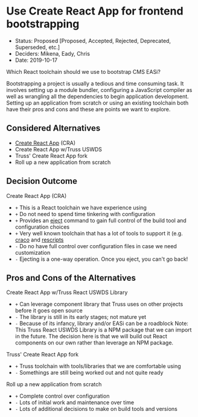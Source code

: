 # Use Create React App for frontend bootstrapping

* Status: Proposed [Proposed, Accepted, Rejected, Deprecated, Superseded, etc.]
* Deciders: Mikena, Eady, Chris
* Date: 2019-10-17

Which React toolchain should we use to bootstrap CMS EASi?

Bootstrapping a project is usually a tedious and time consuming task. It
involves setting up a module bundler, configuring a JavaScript compiler as
well as wrangling all the dependencies to begin application development.
Setting up an application from scratch or using an existing toolchain both
have their pros and cons and these are points we want to explore.

## Considered Alternatives

* [Create React App](https://github.com/facebook/create-react-app) (CRA)
* Create React App w/Truss USWDS
* Truss' Create React App fork
* Roll up a new application from scratch

## Decision Outcome

Create React App (CRA)

* `+` This is a React toolchain we have experience using
* `+` Do not need to spend time tinkering with configuration
* `+` Provides an [eject](https://create-react-app.dev/docs/available-scripts#npm-run-eject)
command to gain full control of the build tool and configuration choices
* `+` Very well known toolchain that has a lot of tools to support it
(e.g. [craco](https://github.com/gsoft-inc/craco) and [rescripts](https://github.com/harrysolovay/rescripts)
* `-` Do no have full control over configuration files in case we need
customization
* `-` Ejecting is a one-way operation. Once you eject, you can't go back!

## Pros and Cons of the Alternatives

Create React App w/Truss React USWDS Library

* `+` Can leverage component library that Truss uses on other projects
before it goes open source
* `-` The library is still in its early stages; not mature yet
* `-` Because of its infancy, library and/or EASi can be a roadblock
Note: This Truss React USWDS Library is a NPM package that we can
import in the future. The decision here is that we will build out React
components on our own rather than leverage an NPM package.

Truss' Create React App fork

* `+` Truss toolchain with tools/libraries that we are comfortable using
* `-` Somethings are still being worked out and not quite ready

Roll up a new application from scratch

* `+` Complete control over configuration
* `-` Lots of initial work and maintenance over time
* `-` Lots of additional decisions to make on build tools and versions
